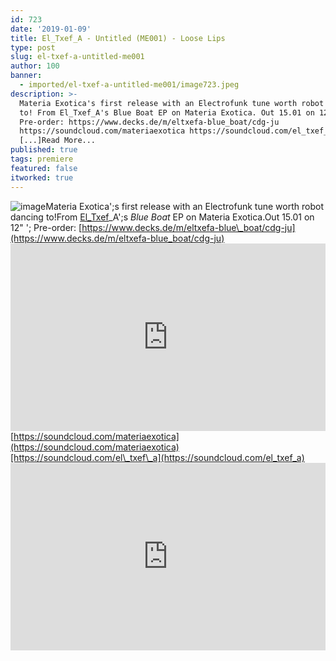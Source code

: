 ```yaml
---
id: 723
date: '2019-01-09'
title: El_Txef_A - Untitled (ME001) - Loose Lips
type: post
slug: el-txef-a-untitled-me001
author: 100
banner:
  - imported/el-txef-a-untitled-me001/image723.jpeg
description: >-
  Materia Exotica's first release with an Electrofunk tune worth robot dancing
  to! From El_Txef_A's Blue Boat EP on Materia Exotica. Out 15.01 on 12" –
  Pre-order: https://www.decks.de/m/eltxefa-blue_boat/cdg-ju
  https://soundcloud.com/materiaexotica https://soundcloud.com/el_txef_a
  [...]Read More...
published: true
tags: premiere
featured: false
itworked: true
---
```

![image](../imported/el-txef-a-untitled-me001/image723.jpeg)Materia Exotica';s first release with an Electrofunk tune worth robot dancing to!From [El\_Txef](https://www.residentadvisor.net/dj/el_txef_a)\_A';s _Blue Boat_ EP on Materia Exotica.Out 15.01 on 12" '; Pre-order: [https://www.decks.de/m/eltxefa-blue\_boat/cdg-ju](https://www.decks.de/m/eltxefa-blue_boat/cdg-ju)<iframe width='100%' height='300' scrolling='no' frameborder='no' allow='autoplay' src='https://w.soundcloud.com/player/?url=https%3A//api.soundcloud.com/tracks/556535346&color=%23ff5500&auto_play=false&hide_related=false&show_comments=true&show_user=true&show_reposts=false&show_teaser=true'></iframe>[https://soundcloud.com/materiaexotica](https://soundcloud.com/materiaexotica)[https://soundcloud.com/el\_txef\_a](https://soundcloud.com/el_txef_a)<iframe width='100%' height='300' scrolling='no' frameborder='no' allow='autoplay' src='https://www.youtube.com/embed/XSu_f8V6_Qk'></iframe>